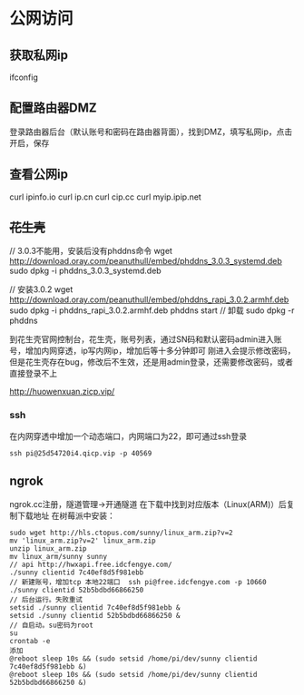 # 公网访问
## 获取私网ip
ifconfig
## 配置路由器DMZ
登录路由器后台（默认账号和密码在路由器背面），找到DMZ，填写私网ip，点击开启，保存
## 查看公网ip
curl ipinfo.io
curl ip.cn
curl cip.cc
curl myip.ipip.net

## ~~花生壳~~
// 3.0.3不能用，安装后没有phddns命令
wget http://download.oray.com/peanuthull/embed/phddns_3.0.3_systemd.deb
sudo dpkg -i phddns_3.0.3_systemd.deb

// 安装3.0.2
wget http://download.oray.com/peanuthull/embed/phddns_rapi_3.0.2.armhf.deb
sudo dpkg -i phddns_rapi_3.0.2.armhf.deb
phddns start
// 卸载
sudo dpkg -r  phddns 

到花生壳官网控制台，花生壳，账号列表，通过SN码和默认密码admin进入账号，增加内网穿透，ip写内网ip，增加后等十多分钟即可
刚进入会提示修改密码，但是花生壳存在bug，修改后不生效，还是用admin登录，还需要修改密码，或者直接登录不上

http://huowenxuan.zicp.vip/

### ssh
在内网穿透中增加一个动态端口，内网端口为22，即可通过ssh登录

`ssh pi@25d54720i4.qicp.vip -p 40569`

## ngrok
ngrok.cc注册，隧道管理->开通隧道
在下载中找到对应版本（Linux(ARM)）后复制下载地址
在树莓派中安装：

```
sudo wget http://hls.ctopus.com/sunny/linux_arm.zip?v=2
mv 'linux_arm.zip?v=2' linux_arm.zip
unzip linux_arm.zip
mv linux_arm/sunny sunny
// api http://hwxapi.free.idcfengye.com/
./sunny clientid 7c40ef8d5f981ebb 
// 新建账号，增加tcp 本地22端口  ssh pi@free.idcfengye.com -p 10660
./sunny clientid 52b5bdbd66866250
// 后台运行。失败重试
setsid ./sunny clientid 7c40ef8d5f981ebb &
setsid ./sunny clientid 52b5bdbd66866250 &
// 自启动。su密码为root
su
crontab -e
添加
@reboot sleep 10s && (sudo setsid /home/pi/dev/sunny clientid 7c40ef8d5f981ebb &)
@reboot sleep 10s && (sudo setsid /home/pi/dev/sunny clientid 52b5bdbd66866250 &)
```



